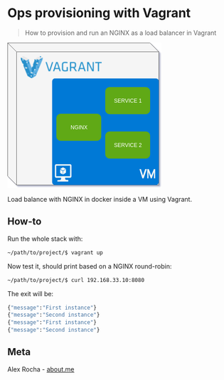 # Ops provisioning with Vagrant
> How to provision and run an NGINX as a load balancer in Vagrant

![example.png](./example.png)

Load balance with NGINX in docker inside a VM using Vagrant.

## How-to

Run the whole stack with:

```bash
~/path/to/project/$ vagrant up
```

Now test it, should print based on a NGINX round-robin:

```bash
~/path/to/project/$ curl 192.168.33.10:8080
```

The exit will be:

```bash
{"message":"First instance"}
{"message":"Second instance"}
{"message":"First instance"}
{"message":"Second instance"}
```

## Meta

Alex Rocha - [about.me](http://about.me/alex.rochas)
